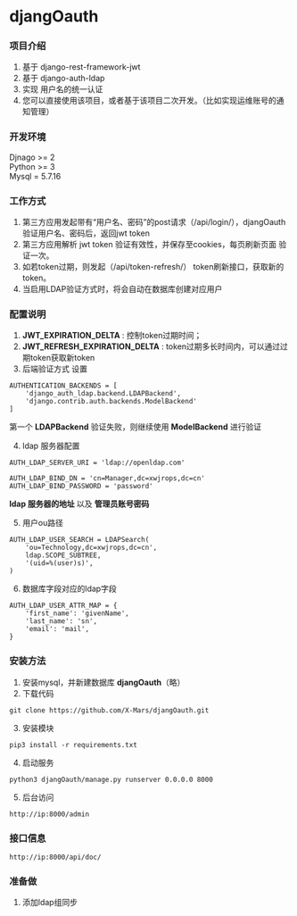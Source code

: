 # djangOauth

### 项目介绍

1. 基于 django-rest-framework-jwt 
2. 基于 django-auth-ldap
3. 实现 用户名的统一认证
4. 您可以直接使用该项目，或者基于该项目二次开发。（比如实现运维账号的通知管理）

### 开发环境

Djnago >= 2    
Python >= 3     
Mysql = 5.7.16    

### 工作方式

1. 第三方应用发起带有“用户名、密码”的post请求（/api/login/），djangOauth 验证用户名、密码后，返回jwt token
2. 第三方应用解析 jwt token 验证有效性，并保存至cookies，每页刷新页面 验证一次。
3. 如若token过期，则发起（/api/token-refresh/） token刷新接口，获取新的token。
4. 当启用LDAP验证方式时，将会自动在数据库创建对应用户


### 配置说明
    
1. **JWT_EXPIRATION_DELTA** : 控制token过期时间；     
2. **JWT_REFRESH_EXPIRATION_DELTA** : token过期多长时间内，可以通过过期token获取新token    
3. 后端验证方式 设置
```
AUTHENTICATION_BACKENDS = [
    'django_auth_ldap.backend.LDAPBackend',
    'django.contrib.auth.backends.ModelBackend'
]
```
第一个 **LDAPBackend** 验证失败，则继续使用 **ModelBackend** 进行验证

4. ldap 服务器配置
```
AUTH_LDAP_SERVER_URI = 'ldap://openldap.com'

AUTH_LDAP_BIND_DN = 'cn=Manager,dc=xwjrops,dc=cn'
AUTH_LDAP_BIND_PASSWORD = 'password'
```
**ldap 服务器的地址** 以及 **管理员账号密码**

5. 用户ou路径
```
AUTH_LDAP_USER_SEARCH = LDAPSearch(
    'ou=Technology,dc=xwjrops,dc=cn',
    ldap.SCOPE_SUBTREE,
    '(uid=%(user)s)',
)
```

6. 数据库字段对应的ldap字段

```
AUTH_LDAP_USER_ATTR_MAP = {
    'first_name': 'givenName',
    'last_name': 'sn',
    'email': 'mail',
}
```

### 安装方法

1. 安装mysql，并新建数据库 **djangOauth**（略）
2. 下载代码
```shell
git clone https://github.com/X-Mars/djangOauth.git
```
3. 安装模块
```shell
pip3 install -r requirements.txt
```
4. 启动服务
```shell
python3 djangOauth/manage.py runserver 0.0.0.0 8000
```
5. 后台访问
```url
http://ip:8000/admin
```

### 接口信息

```url
http://ip:8000/api/doc/
```

### 准备做
1. 添加ldap组同步